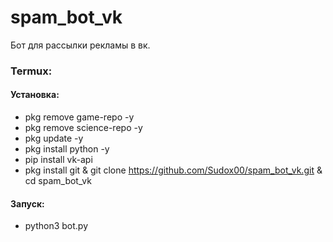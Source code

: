 # spam_bot_vk
Бот для рассылки рекламы в вк.


### Termux:

#### Установка:
- pkg remove game-repo -y
- pkg remove science-repo -y
- pkg update -y
- pkg install python -y
- pip install vk-api
- pkg install git & git clone https://github.com/Sudox00/spam_bot_vk.git & cd spam_bot_vk
  
#### Запуск:
- python3 bot.py
